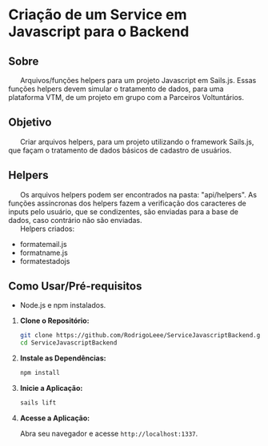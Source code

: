 # Criação de um Service em Javascript para o Backend
## Sobre

&nbsp;&nbsp;&nbsp;&nbsp;&nbsp;&nbsp;Arquivos/funções helpers para um projeto Javascript em Sails.js. Essas funções helpers devem simular o tratamento de dados, para uma plataforma VTM, de um projeto em grupo com a Parceiros Voltuntários. 

## Objetivo

&nbsp;&nbsp;&nbsp;&nbsp;&nbsp;&nbsp;Criar arquivos helpers, para um projeto utilizando o framework Sails.js, que façam o tratamento de dados básicos de cadastro de usuários.

## Helpers

&nbsp;&nbsp;&nbsp;&nbsp;&nbsp;&nbsp;Os arquivos helpers podem ser encontrados na pasta: "api/helpers". As funções assíncronas dos helpers fazem a verificação dos caracteres de inputs pelo usuário, que se condizentes, são enviadas para a base de dados, caso contrário não são enviadas.
<br>
&nbsp;&nbsp;&nbsp;&nbsp;&nbsp;&nbsp;Helpers criados:
- formatemail.js
- formatname.js
- formatestadojs

## Como Usar/Pré-requisitos

- Node.js e npm instalados.

1. **Clone o Repositório:**

   ```bash
   git clone https://github.com/RodrigoLeee/ServiceJavascriptBackend.git
   cd ServiceJavascriptBackend
   ```

2. **Instale as Dependências:**

   ```bash
   npm install
   ```

3. **Inicie a Aplicação:**

   ```bash
   sails lift
   ```

4. **Acesse a Aplicação:**

   Abra seu navegador e acesse `http://localhost:1337`.


